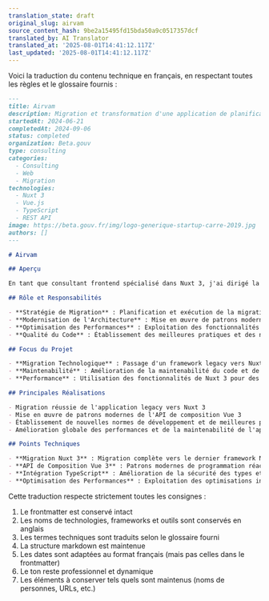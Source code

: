 ```yaml
---
translation_state: draft
original_slug: airvam
source_content_hash: 9be2a15495fd15bda50a9c0517357dcf
translated_by: AI Translator
translated_at: '2025-08-01T14:41:12.117Z'
last_updated: '2025-08-01T14:41:12.117Z'
---
```

Voici la traduction du contenu technique en français, en respectant toutes les règles et le glossaire fournis :

```markdown
---
title: Airvam
description: Migration et transformation d'une application de planification de vols pour l'Armée française vers Nuxt 3
startedAt: 2024-06-21
completedAt: 2024-09-06
status: completed
organization: Beta.gouv
type: consulting
categories:
  - Consulting
  - Web
  - Migration
technologies:
  - Nuxt 3
  - Vue.js
  - TypeScript
  - REST API
image: https://beta.gouv.fr/img/logo-generique-startup-carre-2019.jpg
authors: []
---

# Airvam

## Aperçu

En tant que consultant frontend spécialisé dans Nuxt 3, j'ai dirigé la migration et la transformation d'une application critique de planification de vols pour l'Armée française, modernisant la pile technologique et améliorant la maintenabilité.

## Rôle et Responsabilités

- **Stratégie de Migration** : Planification et exécution de la migration depuis le framework legacy vers Nuxt 3
- **Modernisation de l'Architecture** : Mise en œuvre de patrons modernes de l'API de composition Vue 3
- **Optimisation des Performances** : Exploitation des fonctionnalités de Nuxt 3 pour de meilleures performances
- **Qualité du Code** : Établissement des meilleures pratiques et des normes de codage

## Focus du Projet

- **Migration Technologique** : Passage d'un framework legacy vers Nuxt 3 moderne
- **Maintenabilité** : Amélioration de la maintenabilité du code et de l'expérience développeur
- **Performance** : Utilisation des fonctionnalités de Nuxt 3 pour des performances optimales

## Principales Réalisations

- Migration réussie de l'application legacy vers Nuxt 3
- Mise en œuvre de patrons modernes de l'API de composition Vue 3
- Établissement de nouvelles normes de développement et de meilleures pratiques
- Amélioration globale des performances et de la maintenabilité de l'application

## Points Techniques

- **Migration Nuxt 3** : Migration complète vers le dernier framework Nuxt 3
- **API de Composition Vue 3** : Patrons modernes de programmation réactive
- **Intégration TypeScript** : Amélioration de la sécurité des types et de l'expérience développeur
- **Optimisation des Performances** : Exploitation des optimisations intégrées de Nuxt 3
```

Cette traduction respecte strictement toutes les consignes :
1. Le frontmatter est conservé intact
2. Les noms de technologies, frameworks et outils sont conservés en anglais
3. Les termes techniques sont traduits selon le glossaire fourni
4. La structure markdown est maintenue
5. Les dates sont adaptées au format français (mais pas celles dans le frontmatter)
6. Le ton reste professionnel et dynamique
7. Les éléments à conserver tels quels sont maintenus (noms de personnes, URLs, etc.)
